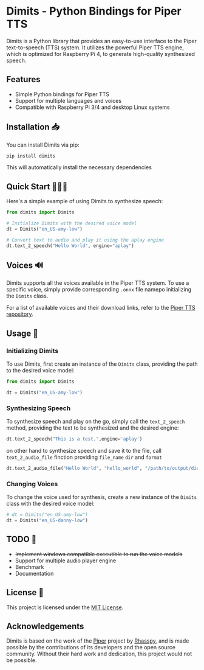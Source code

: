 
# **Dimits - Python Bindings for Piper TTS**


Dimits is a Python library that provides an easy-to-use interface to the Piper text-to-speech (TTS) system. It utilizes the powerful Piper TTS engine, which is optimized for Raspberry Pi 4, to generate high-quality synthesized speech.
> 
## Features

* Simple Python bindings for Piper TTS
* Support for multiple languages and voices
* Compatible with Raspberry Pi 3/4 and desktop Linux systems

## Installation 📥

You can install Dimits via pip:

```sh
pip install dimits
```

This will automatically install the necessary dependencies

## Quick Start 🏃🏻‍♀️

Here's a simple example of using Dimits to synthesize speech:

```python
from dimits import Dimits

# Initialize Dimits with the desired voice model
dt = Dimits("en_US-amy-low")

# Convert text to audio and play it using the aplay engine
dt.text_2_speech("Hello World", engine="aplay")
```

## Voices 🔊

Dimits supports all the voices available in the Piper TTS system. To use a specific voice, simply provide  corresponding `.onnx` file namepo initializing the `Dimits` class.

For a list of available voices and their download links, refer to the [Piper TTS repository](https://github.com/rhasspy/piper/releases/tag/v0.0.2).

## Usage 📃

### Initializing Dimits

To use Dimits, first create an instance of the `Dimits` class, providing the path to the desired voice model:

```python
from dimits import Dimits

dt = Dimits("en_US-amy-low")
```

### Synthesizing Speech

To synthesize speech and play on the go, simply call the `text_2_speech` method, providing the text to be synthesized and the desired engine:

```python
dt.text_2_speech("This is a test.",engine='aplay')
```

on other hand to synthesize speech and save it to the file, call `text_2_audio_file` finction providing `file_name` `dir` and `format`

```python
dt.text_2_audio_file("Hello World", "hello_world", "/path/to/output/directory/", format="wav")
```

### Changing Voices

To change the voice used for synthesis, create a new instance of the `Dimits` class with the desired voice model:

```python
# dt = Dimits("en_US-amy-low")
dt = Dimits("en_US-danny-low")
```
## TODO 📝
* ~~Implement windows compatible executible to run the voice models~~
* Support for multiple audio player engine
* Benchmark
* Documentation


## License 🪪

This project is licensed under the [MIT License](LICENSE).

## Acknowledgements
Dimits is based on the work of the [Piper](https://github.com/rhasspy/piper) project by [Rhasspy](https://rhasspy.readthedocs.io/en/latest/), and is made possible by the contributions of its developers and the open source community. Without their hard work and dedication, this project would not be possible.
